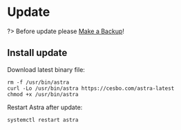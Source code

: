 # Update

?> Before update please [Make a Backup](quick-start/backup.md)!

## Install update

Download latest binary file:

```
rm -f /usr/bin/astra
curl -Lo /usr/bin/astra https://cesbo.com/astra-latest
chmod +x /usr/bin/astra
```

Restart Astra after update:

```
systemctl restart astra
```
